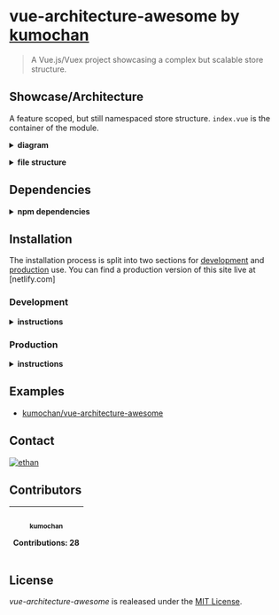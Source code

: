 # vue-architecture-awesome by <a href="https://github.com/kumochan/vue-architecture-awesome">kumochan</a>

> A Vue.js/Vuex project showcasing a complex but scalable store structure.

## Showcase/Architecture

A feature scoped, but still namespaced store structure. `index.vue` is the
container of the module.

<p><details>
  <summary><b>diagram</b></summary>
  <p><img src="./docs/structure.png" alt="structure of the store system" /></p>
</details></p>

<p><details>
  <summary><b>file structure</b></summary>
  <img src="./docs/vs-code-folder-structure.png" alt="structure of the store system in visual studio code" />
</details></p>

## Dependencies

<p><details>
  <summary><b>npm dependencies</b></summary>

| Dependency | Version |
| ---------- | ------- |
| vue        | ^2.5.13 |
| vue-router | ^3.0.1  |
| vuex       | ^3.0.1  |

</details></p>

## Installation

The installation process is split into two sections for
[development](#development) and [production](#production) use. You can find a
production version of this site live at
[netlify.com]

### Development

<p><details>
  <summary><b>instructions</b></summary>

#### Using npm

```shell
npm install
npm run dev
```

#### Using yarn

```shell
yarn install
yarn run dev
```

</details></p>

### Production

<p><details>
  <summary><b>instructions</b></summary>

#### Using npm

```shell
npm install
npm run build
```

#### Using yarn

```shell
yarn install
yarn run build
```

</details></p>

## Examples

* [kumochan/vue-architecture-awesome](https://github.com/kumochan/vue-architecture-awesome)

## Contact

<a href="thaotrinh.info"><img src="" alt="ethan"></a>

## Contributors

<table><thead><tr><th align="center"><a href="https://github.com/kumochan"><img src="" width="100px;" style="max-width:100%;"><br><sub>kumochan</sub></a><br><p>Contributions: 28</p></th></tbody></table>

## License

_vue-architecture-awesome_ is realeased under the
[MIT License](/License.md).
